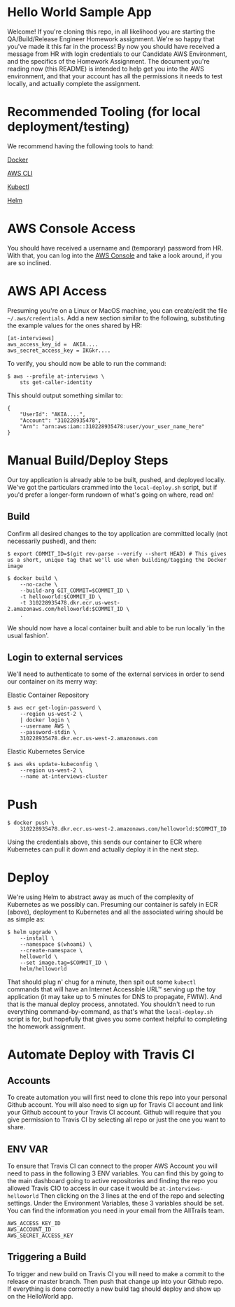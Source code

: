 # Hello World Sample App
Welcome!  If you're cloning this repo, in all likelihood you are starting the QA/Build/Release Engineer Homework assignment.  We're so happy that you've made it this far in the process!  By now you should have received a message from HR with login credentials to our Candidate AWS Environment, and the specifics of the Homework Assignment.  The document you're reading now (this README) is intended to help get you into the AWS environment, and that your account has all the permissions it needs to test locally, and actually complete the assignment.  

# Recommended Tooling (for local deployment/testing)
We recommend having the following tools to hand:

[Docker](https://www.docker.com/products/docker-desktop)

[AWS CLI](https://docs.aws.amazon.com/cli/latest/userguide/getting-started-install.html)

[Kubectl](https://kubernetes.io/docs/tasks/tools/install-kubectl-macos/#install-with-homebrew-on-macos)

[Helm](https://helm.sh)

# AWS Console Access
You should have received a username and (temporary) password from HR.  With that, you can log into the [AWS Console](at-interviews.signin.aws.amazon.com/) and take a look around, if you are so inclined.  

# AWS API Access
Presuming you're on a Linux or MacOS machine, you can create/edit the file `~/.aws/credentials`.  Add a new section similar to the following, substituting the example values for the ones shared by HR:
```
[at-interviews]
aws_access_key_id =  AKIA....
aws_secret_access_key = IKGkr....
```

To verify, you should now be able to run the command:
```
$ aws --profile at-interviews \
    sts get-caller-identity
```
This should output something similar to:
```
{
    "UserId": "AKIA....",
    "Account": "310228935478",
    "Arn": "arn:aws:iam::310228935478:user/your_user_name_here"
}
```

# Manual Build/Deploy Steps
Our toy application is already able to be built, pushed, and deployed locally. We've got the particulars crammed into the `local-deploy.sh` script, but if you'd prefer a longer-form rundown of what's going on where, read on!

## Build

Confirm all desired changes to the toy application are committed locally (not necessarily pushed), and then:
```
$ export COMMIT_ID=$(git rev-parse --verify --short HEAD) # This gives us a short, unique tag that we'll use when building/tagging the Docker image

```
```
$ docker build \
    --no-cache \
    --build-arg GIT_COMMIT=$COMMIT_ID \
    -t helloworld:$COMMIT_ID \
    -t 310228935478.dkr.ecr.us-west-2.amazonaws.com/helloworld:$COMMIT_ID \
    .
```

We should now have a local container built and able to be run locally 'in the usual fashion'.

## Login to external services
We'll need to authenticate to some of the external services in order to send our container on its merry way:

Elastic Container Repository
```
$ aws ecr get-login-password \
    --region us-west-2 \
    | docker login \
    --username AWS \
    --password-stdin \
    310228935478.dkr.ecr.us-west-2.amazonaws.com
```

Elastic Kubernetes Service
```
$ aws eks update-kubeconfig \
    --region us-west-2 \
    --name at-interviews-cluster
```

# Push
```
$ docker push \
    310228935478.dkr.ecr.us-west-2.amazonaws.com/helloworld:$COMMIT_ID
```
Using the credentials above, this sends our container to ECR where Kubernetes can pull it down and actually deploy it in the next step.  

# Deploy
We're using Helm to abstract away as much of the complexity of Kubernetes as we possibly can.  Presuming our container is safely in ECR (above), deployment to Kubernetes and all the associated wiring should be as simple as:
```
$ helm upgrade \
    --install \
    --namespace $(whoami) \
    --create-namespace \
    helloworld \
    --set image.tag=$COMMIT_ID \
    helm/helloworld
```
That should plug n' chug for a minute, then spit out some `kubectl` commands that will have an Internet Accessible URL™ serving up the toy application (it may take up to 5 minutes for DNS to propagate, FWIW).  And that is the manual deploy process, annotated.  You shouldn't need to run everything command-by-command, as that's what the `local-deploy.sh` script is for, but hopefully that gives you some context helpful to completing the homework assignment.  

# Automate Deploy with Travis CI

## Accounts
To create automation you will first need to clone this repo into your personal Github account.  You will also need to sign up for Travis CI account and link your Github account to your Travis CI account.  Github will require that you give permission to Travis CI by selecting all repo or just the one you want to share.

## ENV VAR
To ensure that Travis CI can connect to the proper AWS Account you will need to pass in the following 3 ENV variables.  You can find this by going to the main dashboard going to active repositories and finding the repo you allowed Travis CIO to access in our case it would be `at-interviews-helloworld` Then clicking on the 3 lines at the end of the repo and selecting settings.  Under the Environment Variables, these 3 variables should be set.  You can find the information you need in your email from the AllTrails team.

```
AWS_ACCESS_KEY_ID
AWS_ACCOUNT_ID
AWS_SECRET_ACCESS_KEY
```

## Triggering a Build
To trigger and new build on Travis CI you will need to make a commit to the release or master branch.  Then push that change up into your Github repo.  If everything is done correctly a new build tag should deploy and show up on the HelloWorld app.
